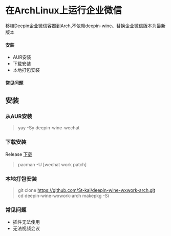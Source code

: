 # 在ArchLinux上运行企业微信  

移植Deepin企业微信容器到Arch,不依赖deepin-wine。替换企业微信版本为最新版本
#### 安装
- AUR安装
- 下载安装
- 本地打包安装
#### 常见问题

## 安装

### 从AUR安装
> yay -Sy deepin-wine-wechat

### 下载安装
Release [下载](https://github.com/St-kai/deepin-wine-wxwork-arch/releases) 

> pacman -U [wechat work patch]
### 本地打包安装
> git clone https://github.com/St-kai/deepin-wine-wxwork-arch.git  
cd deepin-wine-wxwork-arch
makepkg -Si

### 常见问题
- 插件无法使用
- 无法视频会议